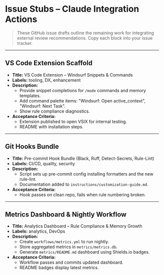 # Issue Stubs – Claude Integration Actions

> These GitHub issue drafts outline the remaining work for integrating external review recommendations. Copy each block into your issue tracker.

---

## VS Code Extension Scaffold
- **Title:** VS Code Extension – Windsurf Snippets & Commands
- **Labels:** tooling, DX, enhancement
- **Description:**
  - Provide snippet completions for `/mode` commands and memory templates.
  - Add command palette items: "Windsurf: Open active_context", "Windsurf: Next Task".
  - Show rule compliance diagnostics.
- **Acceptance Criteria:**
  - Extension published to open VSIX for internal testing.
  - README with installation steps.

---

## Git Hooks Bundle
- **Title:** Pre-commit Hook Bundle (Black, Ruff, Detect-Secrets, Rule-Lint)
- **Labels:** CI/CD, quality, security
- **Description:**
  - Script sets up pre-commit config installing formatters and the new rule-lint.
  - Documentation added to `instructions/customization-guide.md`.
- **Acceptance Criteria:**
  - Hook passes on clean repo, fails when rule numbering broken.

---

## Metrics Dashboard & Nightly Workflow
- **Title:** Analytics Dashboard – Rule Compliance & Memory Growth
- **Labels:** analytics, DevOps
- **Description:**
  - Create `workflows/metrics.yml` to run nightly.
  - Store aggregated metrics in `metrics/metrics.db`.
  - Generate `metrics/README.md` dashboard using Shields.io badges.
- **Acceptance Criteria:**
  - Workflow passes and commits updated dashboard.
  - README badges display latest metrics.

